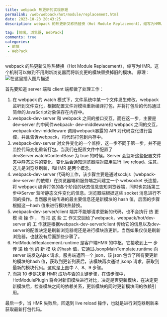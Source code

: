 ```yaml
---
title: webpack 热更新的实现原理
permalink: /web/webpack/hot/module/replacement.html
date: 2023-10-23 20:43:25
description: webpack 的热更新⼜称热替换（Hot Module Replacement），缩写为HMR。这个机制可以做到不⽤刷新浏览器⽽将新变更的模块替换掉旧的模块。

tag: [前端, 浏览器, WebPack]
comments: true
categories: 
 - 前端
 - WebPack
---
```


webpack 的热更新⼜称热替换（Hot Module Replacement），缩写为HMR。这个机制可以做到不⽤刷新浏览器⽽将新变更的模块替换掉旧的模块。
原理：
![在这里插入图片描述](https://pic.imgdb.cn/item/65366aa5c458853aefbf449c.png)

⾸先要知道 server 端和 client 端都做了处理⼯作：
1. 在 webpack 的 watch 模式下，⽂件系统中某⼀个⽂件发⽣修改，webpack 监听到⽂件变化，根据配置⽂件对模块重新编译打包，并将打包后的代码通过简单的JavaScript对象保存在内存中。
2. webpack-dev-server 和 webpack 之间的接⼝交互，⽽在这⼀步，主要是 dev-server 的中间件webpack- dev-middleware和 webpack 之间的交互，webpack-dev-middleware 调⽤webpack暴露的 API 对代码变化进⾏监 控，并且告诉webpack，将代码打包到内存中。
3. webpack-dev-server 对⽂件变化的⼀个监控，这⼀步不同于第⼀步，并不是监控代码变化重新打包。当我们在配置⽂件中配置了 devServer.watchContentBase 为 true 的时候，Server 会监听这些配置⽂件夹中静态⽂件的变化，变化后会通知浏览器端对应⽤进⾏ live reload。注意，这⼉是浏览器刷新，和HMR 是两个概念。
4. webpack-dev-server 代码的⼯作，该步骤主要是通过sockjs（webpack-dev-server 的依赖）在浏览器端和服务端之间建⽴⼀个 websocket ⻓连接，将 webpack 编译打包的各个阶段的状态信息告知浏览器端，同时也包括第三步中Server 监听静态⽂件变化的信息。浏览器端根据这些 socket 消息进⾏不同的操作。当然服务端传递的最主要信息还是新模块的 hash 值，后⾯的步骤根据这⼀hash 值来进⾏模块热替换。
5. webpack-dev-server/client 端并不能够请求更新的代码，也不会执⾏ 热 更 模 块 操 作 ， ⽽ 把 这 些 ⼯ 作⼜交回给了webpack，webpack/hot/dev-server 的 ⼯ 作就是根据webpack-dev-server/client 传给它的信息以及dev-server的配置决定是刷新浏览器呢还是进⾏模块热更新。当然如果仅仅是刷新浏览器，也就没有后⾯那些步骤了。
6. HotModuleReplacement.runtime 是客户端HMR 的中枢，它接收到上⼀ 步 传 递 给 他 的 新 模 块 的hash 值，它通过JsonpMainTemplate.runtime 向 server 端发送Ajax 请求，服务端返回⼀个 json，该 json 包含了所有要更新的模块的hash 值，获取到更新列表后，该模块再次通过 jsonp 请求，获取到最新的模块代码。这就是上图中 7、8、9 步骤。
7. ⽽第 10 步是决定 HMR 成功与否的关键步骤，在该步骤中，HotModulePlugin 将会对新旧模块进⾏对⽐，决定是否更新模块，在决定更新模块后，检查模块之间的依赖关系，更新模块的同时更新模块间的依赖引⽤。

最后⼀步，当 HMR 失败后，回退到 live reload 操作，也就是进⾏浏览器刷新来获取最新打包代码。